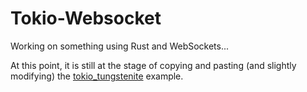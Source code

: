 # Tokio-Websocket
Working on something using Rust and WebSockets...

At this point, it is still at the stage of copying and pasting (and slightly modifying) the [tokio_tungstenite](https://github.com/snapview/tokio-tungstenite) example.
